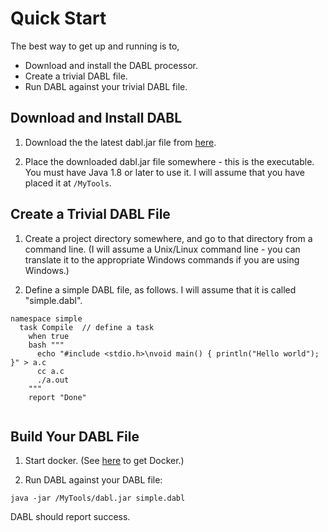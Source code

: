 # Quick Start

The best way to get up and running is to,

* Download and install the DABL processor.
* Create a trivial DABL file.
* Run DABL against your trivial DABL file.

## Download and Install DABL

1. Download the the latest dabl.jar file from
[here](https://github.com/ScaledMarkets/dabl/releases).

2. Place the downloaded dabl.jar file somewhere - this is the executable.
You must have Java 1.8 or later to use it. I will assume that you have
placed it at `/MyTools`.

## Create a Trivial DABL File

1. Create a project directory somewhere, and go to that directory from a
command line. (I will assume a Unix/Linux command line - you can translate it
to the appropriate Windows commands if you are using Windows.)

2. Define a simple DABL file, as follows. I will assume that it is called
"simple.dabl".

```
namespace simple
  task Compile  // define a task
    when true
    bash """
      echo "#include <stdio.h>\nvoid main() { println("Hello world"); }" > a.c
      cc a.c
      ./a.out
    """
    report "Done"
    
```

## Build Your DABL File

1. Start docker. (See [here](https://www.docker.com/community-edition) to get Docker.)

2. Run DABL against your DABL file:
```
java -jar /MyTools/dabl.jar simple.dabl
```

DABL should report success.
